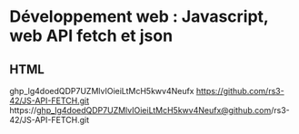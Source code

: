 # Développement web : Javascript, web API fetch et json
## HTML 
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
https://github.com/rs3-42/JS-API-FETCH.git 
https://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@github.com/rs3-42/JS-API-FETCH.git